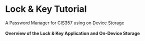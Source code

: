 # Lock & Key Tutorial
A Password Manager for CIS357 using on Device Storage<br><br>
<strong>Overview of the Lock & Key Application and On-Device Storage</strong>
